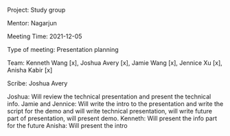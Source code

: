 Project: Study group

Mentor: Nagarjun

Meeting Time: 2021-12-05

Type of meeting: Presentation planning

Team: Kenneth Wang [x], Joshua Avery [x], Jamie Wang [x], Jennice Xu [x], Anisha Kabir [x]

Scribe: Joshua Avery

Joshua: Will review the technical presentation and present the technical info.
Jamie and Jennice: Will write the intro to the presentation and write the script for the demo and will write technical presentation, will write future part of presentation, will present demo.
Kenneth: Will present the info part for the future
Anisha: Will present the intro
